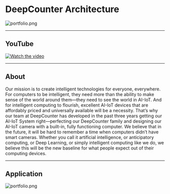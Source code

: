 # DeepCounter Architecture

![portfolio.png](https://github.com/leehaesung/DeepCounter/blob/master/Images/DeepCounter_Arechitecture.png)

***

## YouTube

[![Watch the video](https://raw.github.com/GabLeRoux/WebMole/master/ressources/WebMole_Youtube_Video.png)](https://youtu.be/xv-a1uk-9GE)

***

## About

Our mission is to create intelligent technologies for everyone, everywhere. For computers to be intelligent, they need more than the ability to make sense of the world around them—they need to see the world in AI-IoT. And for intelligent computing to flourish, excellent AI-IoT devices that are affordably priced and universally available will be a necessity. That’s why our team at DeepCounter has developed in the past three years getting our AI-IoT System right—perfecting our DeepCounter family and designing our AI-IoT camera with a built-in, fully functioning computer. We believe that in the future, it will be hard to remember a time when computers didn’t have smart cameras. Whether you call it artificial intelligence, or anticipatory computing, or Deep Learning, or simply intelligent computing like we do, we believe this will be the new baseline for what people expect out of their computing devices.

***

## Application

![portfolio.png](https://github.com/leehaesung/DeepCounter/blob/master/Images/deepcounter.jpg)
